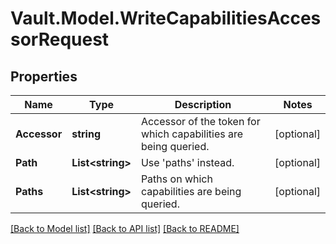 # Vault.Model.WriteCapabilitiesAccessorRequest

## Properties

Name | Type | Description | Notes
------------ | ------------- | ------------- | -------------
**Accessor** | **string** | Accessor of the token for which capabilities are being queried. | [optional] 
**Path** | **List&lt;string&gt;** | Use &#x27;paths&#x27; instead. | [optional] 
**Paths** | **List&lt;string&gt;** | Paths on which capabilities are being queried. | [optional] 

[[Back to Model list]](../README.md#documentation-for-models) [[Back to API list]](../README.md#documentation-for-api-endpoints) [[Back to README]](../README.md)

